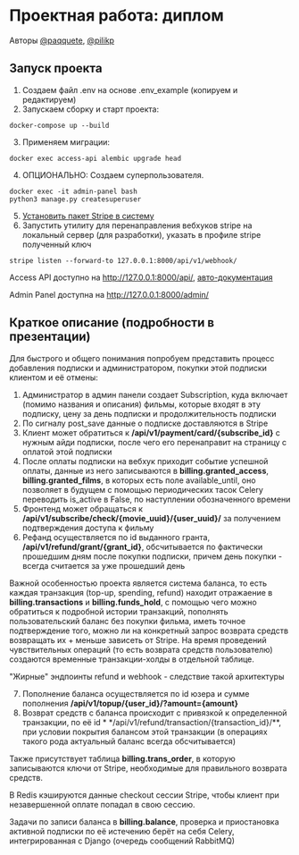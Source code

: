 # Проектная работа: диплом

Авторы [@paqquete](https://github.com/paQQuete), [@pilikp](https://github.com/pilikp)

## Запуск проекта

1. Создаем файл .env на основе .env_example (копируем и редактируем)
2. Запускаем сборку и старт проекта:

```shell
docker-compose up --build  
```

3. Применяем миграции:

```shell
docker exec access-api alembic upgrade head
```

4. ОПЦИОНАЛЬНО: Создаем суперпользователя.

```shell
docker exec -it admin-panel bash
python3 manage.py createsuperuser
```

5. [Установить пакет Stripe в систему](https://stripe.com/docs/stripe-cli)
6. Запустить утилиту для перенаправления вебхуков stripe на локальный сервер (для разработки), указать в профиле stripe
   полученный ключ

```shell
stripe listen --forward-to 127.0.0.1:8000/api/v1/webhook/
```

Access API доступно
на http://127.0.0.1:8000/api/, [авто-документация](https://github.com/paQQuete/graduate_work/blob/dev/access-api/autodoc.json)

Admin Panel доступна на http://127.0.0.1:8000/admin/

## Краткое описание (подробности в презентации)

Для быстрого и общего понимания попробуем представить процесс добавления подписки и администратором, покупки этой
подписки клиентом и её отмены:

1. Администратор в админ панели создает Subscription, куда включает (помимо названия и описания) фильмы, которые входят
   в эту подписку, цену за день подписки и продолжительность подписки
2. По сигналу post_save данные о подписке доставляются в Stripe
3. Клиент может обратиться к **/api/v1/payment/card/{subscribe_id}** с нужным айди подписки, после чего его перенаправит
   на страницу с оплатой этой подписки
4. После оплаты подписки на вебхук приходит событие успешной оплаты, данные из него записываются в
   **billing.granted_access**, **billing.granted_films**, в которых есть поле available_until, оно позволяет в
   будущем с помощью периодических тасок Celery переводить is_active в False, по наступлении обозначенного времени
5. Фронтенд может обращаться к **/api/v1/subscribe/check/{movie_uuid}/{user_uuid}/** за получением подтверждения доступа
   к фильму
6. Рефанд осуществляется по id выданного гранта, **/api/v1/refund/grant/{grant_id}**, обсчитывается по фактически
   прошедшим дням после покупки подписки, причем день покупки - всегда считается за уже прошедший день

Важной особенностью проекта является система баланса, то есть каждая транзакция (top-up, spending, refund) находит
отражаение в **billing.transactions** и **billing.funds_hold**, с помощью чего можно обратиться к подробной истории
транзакций, пополнять пользовательский баланс без покупки фильма, иметь точное подтверждение того, можно ли на
конкретный запрос возврата средств возвращать их + меньше зависеть от Stripe. На время проведений чувствительных
операций (то есть возврата средств
пользователю) создаются временные транзакции-холды в отдельной таблице.

"Жирные" эндпоинты refund и webhook - следствие такой архитектуры

7. Пополнение баланса осуществляется по id юзера и сумме пополнения **/api/v1/topup/{user_id}/?amount={amount}**
8. Возврат средств с баланса происходит с привязкой к определенной транзакции, по её id *
   */api/v1/refund/transaction/{transaction_id}/**, при условии покрытия балансом этой транзакции (в операциях такого
   рода актуальный баланс всегда обсчитывается)

Также присутствует таблица **billing.trans_order**, в которую записываются ключи от Stripe, необходимые для правильного
возврата средств.

В Redis кэшируются данные checkout сессии Stripe, чтобы клиент при незавершенной оплате попадал в свою сессию.

Задачи по записи баланса в **billing.balance**, проверка и приостановка активной подписки по её истечению берёт на себя
Celery, интегрированная с Django (очередь сообщений RabbitMQ)